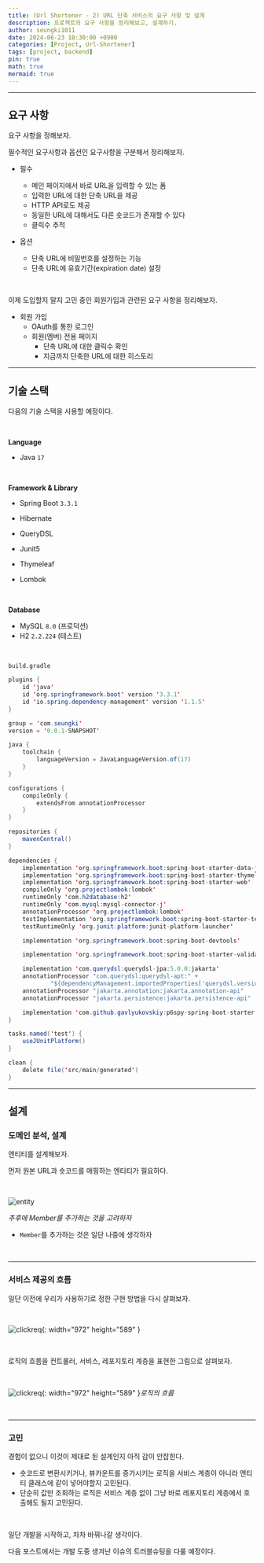 ```yaml
---
title: (Url Shortener - 2) URL 단축 서비스의 요구 사항 및 설계
description: 프로젝트의 요구 사항을 정리해보고, 설계하기.
author: seungki1011
date: 2024-06-23 10:30:00 +0900
categories: [Project, Url-Shortener]
tags: [project, backend]
pin: true
math: true
mermaid: true
---
```


---

## 요구 사항

요구 사항을 정해보자.

필수적인 요구사항과 옵션인 요구사항을 구분해서 정리해보자.

* 필수
  * 메인 페이지에서 바로 URL을 입력할 수 있는 폼
  * 입력한 URL에 대한 단축 URL을 제공
  * HTTP API로도 제공
  * 동일한 URL에 대해서도 다른 숏코드가 존재할 수 있다
  * 클릭수 추적



* 옵션
  * 단축 URL에 비밀번호를 설정하는 기능
  * 단축 URL에 유효기간(expiration date) 설정

<br>

이제 도입할지 말지 고민 중인 회원가입과 관련된 요구 사항을 정리해보자.

- 회원 가입
  - OAuth를 통한 로그인
  - 회원(멤버) 전용 페이지
    - 단축 URL에 대한 클릭수 확인
    - 지금까지 단축한 URL에 대한 히스토리

---

## 기술 스택

다음의 기술 스택을 사용할 예정이다.

<br>

**Language**

* Java `17`

<br>

**Framework & Library**

* Spring Boot `3.3.1`
* Hibernate
* QueryDSL

* Junit5

* Thymeleaf

* Lombok

<br>

**Database**

* MySQL `8.0` (프로덕션)
* H2 `2.2.224` (테스트)

<br>

`build.gradle`

```java
plugins {
	id 'java'
	id 'org.springframework.boot' version '3.3.1'
	id 'io.spring.dependency-management' version '1.1.5'
}

group = 'com.seungki'
version = '0.0.1-SNAPSHOT'

java {
	toolchain {
		languageVersion = JavaLanguageVersion.of(17)
	}
}

configurations {
	compileOnly {
		extendsFrom annotationProcessor
	}
}

repositories {
	mavenCentral()
}

dependencies {
	implementation 'org.springframework.boot:spring-boot-starter-data-jpa'
	implementation 'org.springframework.boot:spring-boot-starter-thymeleaf'
	implementation 'org.springframework.boot:spring-boot-starter-web'
	compileOnly 'org.projectlombok:lombok'
	runtimeOnly 'com.h2database:h2'
	runtimeOnly 'com.mysql:mysql-connector-j'
	annotationProcessor 'org.projectlombok:lombok'
	testImplementation 'org.springframework.boot:spring-boot-starter-test'
	testRuntimeOnly 'org.junit.platform:junit-platform-launcher'

	implementation 'org.springframework.boot:spring-boot-devtools'

	implementation 'org.springframework.boot:spring-boot-starter-validation'

	implementation 'com.querydsl:querydsl-jpa:5.0.0:jakarta'
	annotationProcessor "com.querydsl:querydsl-apt:" +
			"${dependencyManagement.importedProperties['querydsl.version']}:jakarta"
	annotationProcessor "jakarta.annotation:jakarta.annotation-api"
	annotationProcessor "jakarta.persistence:jakarta.persistence-api"

	implementation 'com.github.gavlyukovskiy:p6spy-spring-boot-starter:1.9.0'
}

tasks.named('test') {
	useJUnitPlatform()
}

clean {
	delete file('src/main/generated')
}
```

---

## 설계

### 도메인 분석, 설계 

엔티티를 설계해보자.

먼저 원본 URL과 숏코드를 매핑하는 엔티티가 필요하다.

<br>

![entity](../post_images/2024-06-23-url-shortener-project-2/entity.png)

_추후에 Member를 추가하는 것을 고려하자_

* `Member`를 추가하는 것은 일단 나중에 생각하자

<br>

---

### 서비스 제공의 흐름

일단 이전에 우리가 사용하기로 정한 구현 방법을 다시 살펴보자.

<br>

![clickreq](../post_images/2024-06-23-url-shortener-project-2/improve.png){: width="972" height="589" }

<br>

로직의 흐름을 컨트롤러, 서비스, 레포지토리 계층을 표현한 그림으로 살펴보자.

<br>

![clickreq](../post_images/2024-06-23-url-shortener-project-2/design1.png){: width="972" height="589" }_로직의 흐름_

<br>

---

### 고민

경험이 없으니 이것이 제대로 된 설계인지 아직 감이 안잡힌다.

* 숏코드로 변환시키거나, 뷰카운트를 증가시키는 로직을 서비스 계층이 아니라 엔티티 클래스에 같이 넣어야할지 고민된다.
* 단순히 값만 조회하는 로직은 서비스 계층 없이 그냥 바로 레포지토리 계층에서 호출해도 될지 고민된다.

<br>

일단 개발을 시작하고, 차차 바꿔나갈 생각이다.

다음 포스트에서는 개발 도중 생겨난 이슈의 트러블슈팅을 다룰 예정이다.
